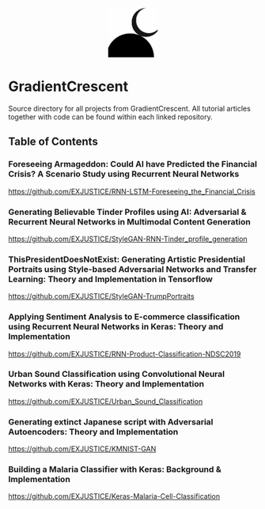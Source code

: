 <p align="center">
  <img src="https://github.com/EXJUSTICE/GradientCrescent/blob/master/GCicon.jpeg" width="100" height="100">
</p>


# GradientCrescent
Source directory for all projects from GradientCrescent. All tutorial articles together with code can be found within each linked repository.

## Table of Contents

### Foreseeing Armageddon: Could AI have Predicted the Financial Crisis? A Scenario Study using Recurrent Neural Networks
https://github.com/EXJUSTICE/RNN-LSTM-Foreseeing_the_Financial_Crisis

### Generating Believable Tinder Profiles using AI: Adversarial & Recurrent Neural Networks in Multimodal Content Generation
https://github.com/EXJUSTICE/StyleGAN-RNN-Tinder_profile_generation

### ThisPresidentDoesNotExist: Generating Artistic Presidential Portraits using Style-based Adversarial Networks and Transfer Learning: Theory and Implementation in Tensorflow
https://github.com/EXJUSTICE/StyleGAN-TrumpPortraits

### Applying Sentiment Analysis to E-commerce classification using Recurrent Neural Networks in Keras: Theory and Implementation
https://github.com/EXJUSTICE/RNN-Product-Classification-NDSC2019

### Urban Sound Classification using Convolutional Neural Networks with Keras: Theory and Implementation
https://github.com/EXJUSTICE/Urban_Sound_Classification

### Generating extinct Japanese script with Adversarial Autoencoders: Theory and Implementation
https://github.com/EXJUSTICE/KMNIST-GAN

### Building a Malaria Classifier with Keras: Background & Implementation
https://github.com/EXJUSTICE/Keras-Malaria-Cell-Classification

